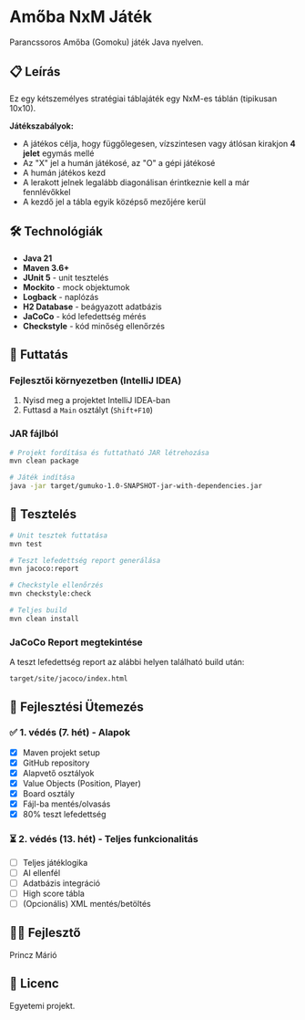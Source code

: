 # Amőba NxM Játék

Parancssoros Amőba (Gomoku) játék Java nyelven.

## 📋 Leírás

Ez egy kétszemélyes stratégiai táblajáték egy NxM-es táblán (tipikusan 10x10).

**Játékszabályok:**
- A játékos célja, hogy függőlegesen, vízszintesen vagy átlósan kirakjon **4 jelet** egymás mellé
- Az "X" jel a humán játékosé, az "O" a gépi játékosé
- A humán játékos kezd
- A lerakott jelnek legalább diagonálisan érintkeznie kell a már fennlévőkkel
- A kezdő jel a tábla egyik középső mezőjére kerül

## 🛠️ Technológiák

- **Java 21**
- **Maven 3.6+**
- **JUnit 5** - unit tesztelés
- **Mockito** - mock objektumok
- **Logback** - naplózás
- **H2 Database** - beágyazott adatbázis
- **JaCoCo** - kód lefedettség mérés
- **Checkstyle** - kód minőség ellenőrzés

## 🚀 Futtatás

### Fejlesztői környezetben (IntelliJ IDEA)

1. Nyisd meg a projektet IntelliJ IDEA-ban
2. Futtasd a `Main` osztályt (`Shift+F10`)

### JAR fájlból
```bash
# Projekt fordítása és futtatható JAR létrehozása
mvn clean package

# Játék indítása
java -jar target/gumuko-1.0-SNAPSHOT-jar-with-dependencies.jar
```

## 🧪 Tesztelés
```bash
# Unit tesztek futtatása
mvn test

# Teszt lefedettség report generálása
mvn jacoco:report

# Checkstyle ellenőrzés
mvn checkstyle:check

# Teljes build
mvn clean install
```

### JaCoCo Report megtekintése

A teszt lefedettség report az alábbi helyen található build után:
```
target/site/jacoco/index.html
```

## 📝 Fejlesztési Ütemezés

### ✅ 1. védés (7. hét) - Alapok
- [x] Maven projekt setup
- [x] GitHub repository
- [x] Alapvető osztályok
- [x] Value Objects (Position, Player)
- [x] Board osztály
- [x] Fájl-ba mentés/olvasás
- [x] 80% teszt lefedettség

### ⏳ 2. védés (13. hét) - Teljes funkcionalitás
- [ ] Teljes játéklogika
- [ ] AI ellenfél
- [ ] Adatbázis integráció
- [ ] High score tábla
- [ ] (Opcionális) XML mentés/betöltés

## 👨‍💻 Fejlesztő

Princz Márió

## 📄 Licenc

Egyetemi projekt.
```